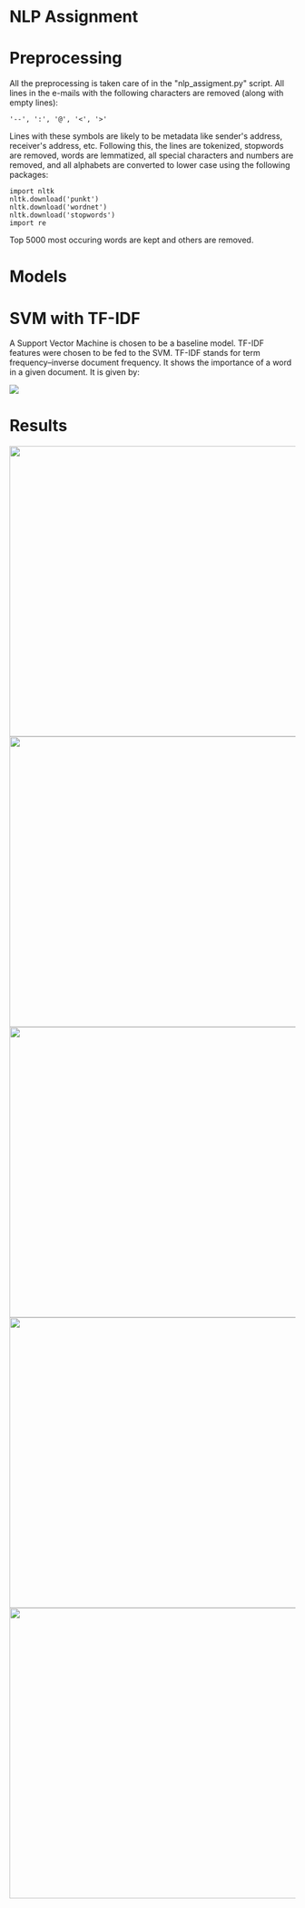 # NLP Assignment

# Preprocessing

All the preprocessing is taken care of in the "nlp_assigment.py" script. All lines in the e-mails with the following characters are removed (along with empty lines):

```
'--', ':', '@', '<', '>'
```

Lines with these symbols are likely to be metadata like sender's address, receiver's address, etc. Following this, the lines are tokenized, stopwords are removed, words are lemmatized, all special characters and numbers are removed, and all alphabets are converted to lower case using the following packages:

```
import nltk
nltk.download('punkt')
nltk.download('wordnet')
nltk.download('stopwords')
import re
```

Top 5000 most occuring words are kept and others are removed.

# Models

# SVM with TF-IDF

A Support Vector Machine is chosen to be a baseline model. TF-IDF features were chosen to be fed to the SVM. TF-IDF stands for term frequency–inverse document frequency. It shows the importance of a word in a given document. It is given by:

<img src="https://render.githubusercontent.com/render/math?math=e^{i \pi} = -1">

# Results

<p align="center">
<img src="https://user-images.githubusercontent.com/76472410/174397284-e14c32be-46f2-421c-9f91-c89f91906c99.png" width="512">
<img src="https://user-images.githubusercontent.com/76472410/174397308-a5fc9a83-3cf9-4d43-bb29-9fecd057b771.png" width="512">
<img src="https://user-images.githubusercontent.com/76472410/174397335-0573a6d3-34c9-46d1-ba2c-1066bd77d28c.png" width="512">
<img src="https://user-images.githubusercontent.com/76472410/174397346-ee53922c-c93b-4208-bd8c-d75da6edb000.png" width="512">
<img src="https://user-images.githubusercontent.com/76472410/174397361-67352d74-fe00-471f-a178-83e0964f6f9a.png" width="512">
</p>
